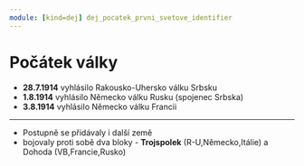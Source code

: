 ```yaml
---
module: [kind=dej] dej_pocatek_prvni_svetove_identifier
---
```

# Počátek války

- **28.7.1914** vyhlásilo Rakousko-Uhersko válku Srbsku
- **1.8.1914** vyhlásilo Německo válku Rusku (spojenec Srbska)
- **3.8.1914** vyhlásilo Německo válku Francii

---

- Postupně se přidávaly i další země
- bojovaly proti sobě dva bloky - **Trojspolek** (R-U,Německo,Itálie) a Dohoda (VB,Francie,Rusko)
